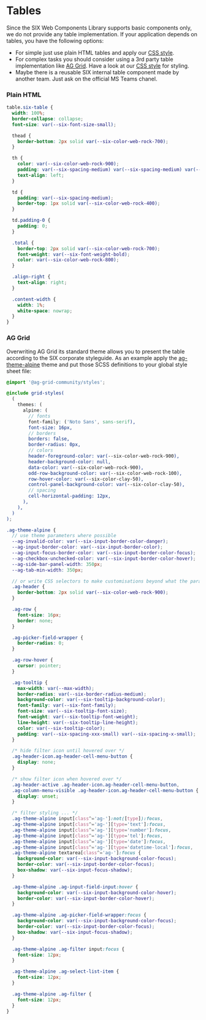 # Tables

Since the SIX Web Components Library supports basic components only, we do not provide any table
implementation. If your application depends on tables, you have the following options:

- For simple just use plain HTML tables and apply our [CSS style](#plain-html).
- For complex tasks you should consider using a 3rd party table implementation like
  [AG Grid](https://www.ag-grid.com/). Have a look at our [CSS style](#ag-grid) for styling.
- Maybe there is a reusable SIX internal table component made by another team. Just ask on the
  official MS Teams chanel.

### Plain HTML

```scss
table.six-table {
  width: 100%;
  border-collapse: collapse;
  font-size: var(--six-font-size-small);

  thead {
    border-bottom: 2px solid var(--six-color-web-rock-700);
  }

  th {
    color: var(--six-color-web-rock-900);
    padding: var(--six-spacing-medium) var(--six-spacing-medium) var(--six-spacing-x-small);
    text-align: left;
  }

  td {
    padding: var(--six-spacing-medium);
    border-top: 1px solid var(--six-color-web-rock-400);
  }

  td.padding-0 {
    padding: 0;
  }

  .total {
    border-top: 2px solid var(--six-color-web-rock-700);
    font-weight: var(--six-font-weight-bold);
    color: var(--six-color-web-rock-800);
  }

  .align-right {
    text-align: right;
  }

  .content-width {
    width: 1%;
    white-space: nowrap;
  }
}
```

### AG Grid

Overwriting AG Grid its standard theme allows you to present the table according to the SIX
corporate styleguide. As an example apply the
[ag-theme-alpine](https://www.ag-grid.com/javascript-data-grid/themes/) theme and put those SCSS
definitions to your global style sheet file:

```scss
@import '@ag-grid-community/styles';

@include grid-styles(
  (
    themes: (
      alpine: (
        // fonts
        font-family: ('Noto Sans', sans-serif),
        font-size: 16px,
        // borders
        borders: false,
        border-radius: 0px,
        // colors
        header-foreground-color: var(--six-color-web-rock-900),
        header-background-color: null,
        data-color: var(--six-color-web-rock-900),
        odd-row-background-color: var(--six-color-web-rock-100),
        row-hover-color: var(--six-color-clay-50),
        control-panel-background-color: var(--six-color-clay-50),
        // spacing
        cell-horizontal-padding: 12px,
      ),
    ),
  )
);

.ag-theme-alpine {
  // use theme parameters where possible
  --ag-invalid-color: var(--six-input-border-color-danger);
  --ag-input-border-color: var(--six-input-border-color);
  --ag-input-focus-border-color: var(--six-input-border-color-focus);
  --ag-checkbox-unchecked-color: var(--six-input-border-color-hover);
  --ag-side-bar-panel-width: 350px;
  --ag-tab-min-width: 350px;

  // or write CSS selectors to make customisations beyond what the parameters support
  .ag-header {
    border-bottom: 2px solid var(--six-color-web-rock-900);
  }

  .ag-row {
    font-size: 16px;
    border: none;
  }

  .ag-picker-field-wrapper {
    border-radius: 0;
  }

  .ag-row-hover {
    cursor: pointer;
  }

  .ag-tooltip {
    max-width: var(--max-width);
    border-radius: var(--six-border-radius-medium);
    background-color: var(--six-tooltip-background-color);
    font-family: var(--six-font-family);
    font-size: var(--six-tooltip-font-size);
    font-weight: var(--six-tooltip-font-weight);
    line-height: var(--six-tooltip-line-height);
    color: var(--six-tooltip-color);
    padding: var(--six-spacing-xxx-small) var(--six-spacing-x-small);
  }

  /* hide filter icon until hovered over */
  .ag-header-icon.ag-header-cell-menu-button {
    display: none;
  }

  /* show filter icon when hovered over */
  .ag-header-active .ag-header-icon.ag-header-cell-menu-button,
  .ag-column-menu-visible .ag-header-icon.ag-header-cell-menu-button {
    display: unset;
  }

  /* filter styling ... */
  .ag-theme-alpine input[class^='ag-']:not([type]):focus,
  .ag-theme-alpine input[class^='ag-'][type='text']:focus,
  .ag-theme-alpine input[class^='ag-'][type='number']:focus,
  .ag-theme-alpine input[class^='ag-'][type='tel']:focus,
  .ag-theme-alpine input[class^='ag-'][type='date']:focus,
  .ag-theme-alpine input[class^='ag-'][type='datetime-local']:focus,
  .ag-theme-alpine textarea[class^='ag-']:focus {
    background-color: var(--six-input-background-color-focus);
    border-color: var(--six-input-border-color-focus);
    box-shadow: var(--six-input-focus-shadow);
  }

  .ag-theme-alpine .ag-input-field-input:hover {
    background-color: var(--six-input-background-color-hover);
    border-color: var(--six-input-border-color-hover);
  }

  .ag-theme-alpine .ag-picker-field-wrapper:focus {
    background-color: var(--six-input-background-color-focus);
    border-color: var(--six-input-border-color-focus);
    box-shadow: var(--six-input-focus-shadow);
  }

  .ag-theme-alpine .ag-filter input:focus {
    font-size: 12px;
  }

  .ag-theme-alpine .ag-select-list-item {
    font-size: 12px;
  }

  .ag-theme-alpine .ag-filter {
    font-size: 12px;
  }
}
```
